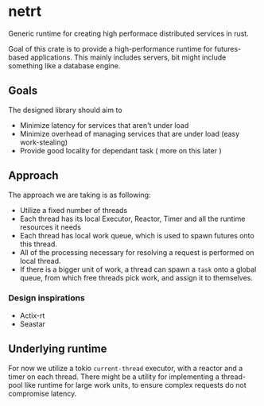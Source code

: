 # netrt
Generic runtime for creating high performace distributed services in rust.


Goal of this crate is to provide a high-performance runtime for futures-based applications. This mainly includes servers, 
bit might include something like a database engine. 

## Goals
The designed library should aim to 
 - Minimize latency for services that aren't under load
 - Minimize overhead of managing services that are under load (easy work-stealing)
 - Provide good locality for dependant task ( more on this later )
 
## Approach 
The approach we are taking is as following:
- Utilize a fixed number of threads
- Each thread has its local Executor, Reactor, Timer and all the runtime resources it needs
- Each thread has local work queue, which is used to spawn futures onto this thread.
- All of the processing necessary for resolving a request is performed on local thread.
- If there is a bigger unit of work, a thread can spawn a `task` onto a global queue, from which free threads pick work, and 
assign it to themselves.

### Design inspirations
- Actix-rt
- Seastar

## Underlying runtime
For now we utilize a tokio `current-thread` executor, with a reactor and a timer on each thread. There might be a utility for 
implementing a thread-pool like runtime for large work units, to ensure complex requests do not compromise latency.

